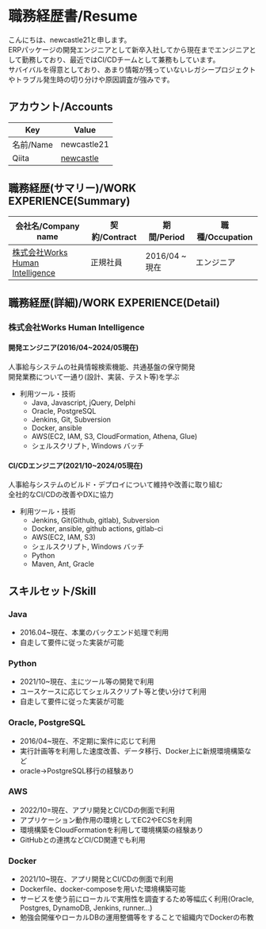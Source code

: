 # 職務経歴書/Resume

こんにちは、newcastle21と申します。<br>
ERPパッケージの開発エンジニアとして新卒入社してから現在までエンジニアとして勤務しており、最近ではCI/CDチームとして兼務もしています。<br>
サバイバルを得意としており、あまり情報が残っていないレガシープロジェクトやトラブル発生時の切り分けや原因調査が強みです。

## アカウント/Accounts

|  Key  |  Value  |
|  ----  |  ----  |
|  名前/Name  |  newcastle21  |
|  Qiita  |  [newcastle](https://qiita.com/newcastle)  |

## 職務経歴(サマリー)/WORK EXPERIENCE(Summary)

|  会社名/Company name  |  契約/Contract  |  期間/Period  |  職種/Occupation  |
|  ----  |  ----  |  ----  |  ----  |
|  [株式会社Works Human Intelligence](https://www.works-hi.co.jp)  |  正規社員  |  2016/04 ~ 現在  |  エンジニア  |

## 職務経歴(詳細)/WORK EXPERIENCE(Detail)

### 株式会社Works Human Intelligence

#### 開発エンジニア(2016/04~2024/05現在)
人事給与システムの社員情報検索機能、共通基盤の保守開発<br>
開発業務について一通り(設計、実装、テスト等)を学ぶ
* 利用ツール・技術
  * Java, Javascript, jQuery, Delphi
  * Oracle, PostgreSQL
  * Jenkins, Git, Subversion
  * Docker, ansible
  * AWS(EC2, IAM, S3, CloudFormation, Athena, Glue)
  * シェルスクリプト, Windows バッチ

 #### CI/CDエンジニア(2021/10~2024/05現在)
 人事給与システムのビルド・デプロイについて維持や改善に取り組む<br>
 全社的なCI/CDの改善やDXに協力
* 利用ツール・技術
  * Jenkins, Git(Github, gitlab), Subversion
  * Docker, ansible, github actions, gitlab-ci
  * AWS(EC2, IAM, S3)
  * シェルスクリプト, Windows バッチ
  * Python
  * Maven, Ant, Gracle

## スキルセット/Skill

### Java
* 2016.04~現在、本業のバックエンド処理で利用
* 自走して要件に従った実装が可能

### Python
* 2021/10~現在、主にツール等の開発で利用
* ユースケースに応じてシェルスクリプト等と使い分けて利用
* 自走して要件に従った実装が可能

### Oracle, PostgreSQL
* 2016/04~現在、不定期に案件に応じて利用
* 実行計画等を利用した速度改善、データ移行、Docker上に新規環境構築など
* oracle→PostgreSQL移行の経験あり

### AWS
* 2022/10=現在、アプリ開発とCI/CDの側面で利用
* アプリケーション動作用の環境としてEC2やECSを利用
* 環境構築をCloudFormationを利用して環境構築の経験あり
* GitHubとの連携などCI/CD関連でも利用

### Docker
* 2021/10~現在、アプリ開発とCI/CDの側面で利用
* Dockerfile、docker-composeを用いた環境構築可能
* サービスを使う前にローカルで実用性を調査するため等幅広く利用(Oracle, Postgres, DynamoDB, Jenkins, runner...)
* 勉強会開催やローカルDBの運用整備等をすることで組織内でDockerの布教
